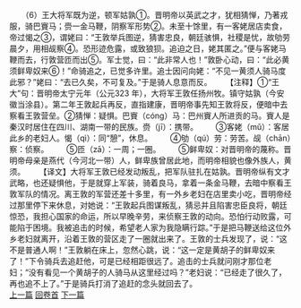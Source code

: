 　　（6）王大将军既为逆，顿军姑孰①。晋明帝以英武之才，犹相猜惮，乃著戎服，骑巴賨马；赍一金马鞭，阴察军形势②。未至十馀里，有一客姥居店卖食，帝过愒之③，谓姥曰：“王敦举兵图逆，猜害忠良，朝廷骇惧，社稷是忧，故劬劳晨夕，用相觇察④。恐形迹危露，或致狼狈。追迫之日，姥其匿之。”便与客姥马鞭而去，行敦营匝而出⑤。军士觉，曰：“此非常人也！”敦卧心动，曰：“此必黄须鲜卑奴来⑥！”命骑追之，已觉多许里。追士因问向姥：“不见一黄须人骑马度此邪？”姥曰：“去已久矣，不可复及。”于是骑人息意而反。
　　【注释】①“王大”句：晋明帝太宁元年（公元323 年），大将军王敦任扬州牧。镇守姑孰（今安徽当涂县）。第二年王敦起兵再反，直指建康，晋明帝事先知王敦将反，便暗中去察看王敦营垒。②猜惮：疑惧。巴賨（cóng）马：巴州賨人所进贡的马。賨人是秦汉时居住在四川、湖南一带的民族。赍（jī）：携带。
　　③客姥（mǔ）：客居此乡的老妇人。愒（qì）：同“憩”，休息。
　　④劬（qú）劳：劳苦。觇（chān）察：侦察。
　　⑤匝（zā）：一周；一圈。
　　⑤鲜卑奴：对晋明帝的蔑称。晋明帝母亲是燕代（今河北一带）人，鲜卑族曾居此地，而明帝相貌也像外族人，黄须。
　　【译文】大将军王敦已经发动叛乱，把军队驻扎在姑孰。晋明帝纵有文才武略，也还疑惧他，于是就穿上军装，骑着良马，拿着一条金马鞭，去暗中察看王敦军队的情况。离王敦的军营还差十多里，有一外乡老妇在店里卖小吃，晋明帝经过那里停下来休息，对她说：“王敦起兵图谋叛乱，猜忌并且陷害忠臣良将，朝廷惊恐，我担心国家的命运，所以早晚辛劳，来侦察王敦的动向。恐怕行动败露，可能陷于困境。我被追击的时候，希望老人家为我隐瞒行踪。”于是把马鞭送给这位外乡老妇就离开，沿着王敦的营区走了一圈就出来了。王敦的士兵发现了，说：“这不是普通人啊！”王敦躺在床上，忽然心跳，说：“这一定是黄胡子的鲜卑奴来了！”下令骑兵去追赶他，可是已经相距很远了。追击的士兵就问刚才那位老妇；“没有看见一个黄胡子的人骑马从这里经过吗？”老妇说：“已经走了很久了，再也追不上了。”于是骑兵打消了追赶的念头就回去了。
<br>[上一篇](27_05) [回卷首](27_00) [下一篇](27_07)
